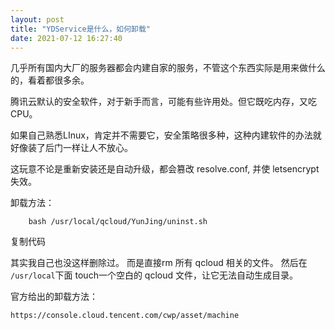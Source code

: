 ```yaml
---
layout: post
title: "YDService是什么，如何卸载"
date: 2021-07-12 16:27:40
---
```


几乎所有国内大厂的服务器都会内建自家的服务，不管这个东西实际是用来做什么的，看着都很多余。

腾讯云默认的安全软件，对于新手而言，可能有些许用处。但它既吃内存，又吃CPU。

如果自己熟悉LInux，肯定并不需要它，安全策略很多种，这种内建软件的办法就好像装了后门一样让人不放心。

这玩意不论是重新安装还是自动升级，都会篡改 resolve.conf, 并使 letsencrypt 失效。


卸载方法：
```
    bash /usr/local/qcloud/YunJing/uninst.sh
```

复制代码

其实我自己也没这样删除过。 而是直接rm 所有 qcloud 相关的文件。 然后在 ```/usr/local```下面 touch一个空白的 qcloud 文件，让它无法自动生成目录。

官方给出的卸载方法：

```
https://console.cloud.tencent.com/cwp/asset/machine
```